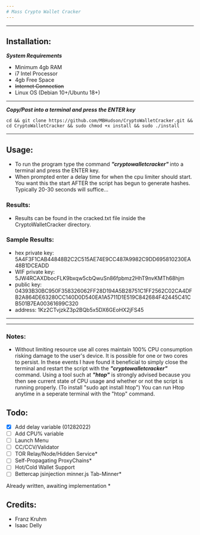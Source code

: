 ```yaml
---
# Mass Crypto Wallet Cracker
---
```

---
## Installation: 
<b><i>System Requirements</i></b>
- Minimum 4gb RAM
- i7 Intel Processor 
- 4gb Free Space
- ~~Internet Connection~~
- Linux OS (Debian 10+/Ubuntu 18+)
---
<b><i>Copy/Past into a terminal and press the ENTER key</b></i>
```
cd && git clone https://github.com/MBHudson/CryptoWalletCracker.git && cd CryptoWalletCracker && sudo chmod +x install && sudo ./install
```
---
## Usage: 
- To run the program type the command <i><b> "cryptowalletcracker" </b></i> into a terminal and press the ENTER key. 
- When prompted enter a delay time for when the cpu limiter should start. You want this the start AFTER the script has begun to generate hashes. Typically 20-30 seconds will suffice...

### <b>Results:</b>
- Results can be found in the cracked.txt file inside the CryptoWalletCracker directory.

### <b>Sample Results:</b>
- hex private key: 5A4F3F1CAB44848B2C2C515AE74E9CC487A9982C9DD695810230EA48B1DCEADD
- WIF private key: 5JW4RCAXDbocFLK9bxqw5cbQwuSn86fpbmz2HhT9nvKMTh68hjm
- public key: 04393B30BC950F358326062FF28D194A5B28751C1FF2562C02CA4DFB2A864DE63280CC140D0D540EA1A5711D1E519C842684F42445C41CB501B7EA00361699C320
- address: 1Kz2CTvjzkZ3p2BQb5x5DX6GEoHX2jFS45
---
---
### Notes:
- Without limiting resource use all cores maintain 100% CPU consumption risking damage to the user's device. It is possible 
for one or two cores to persist. In these events I have found it beneficial to simply close the terminal and restart 
the script with the <i><b> "cryptowalletcracker" </b></i> command. Using a tool such at <b><i>"htop"</i></b> is strongly advised because you then see current state of CPU usage and whether or not the script is running properly. (To install "sudo apt install htop") You can run Htop anytime in a seperate terminal with the "htop" command.

## Todo:

- [x] Add delay variable (01282022)
- [ ] Add CPU% variable
- [ ] Launch Menu
- [ ] CC/CCV/Validator
- [ ] TOR Relay/Node/Hidden Service*
- [ ] Self-Propagating ProxyChains*
- [ ] Hot/Cold Wallet Support
- [ ] Bettercap jsinjection minner.js Tab-Minner*

Already written, awaiting implementation *

## Credits:
- Franz Kruhm
- Isaac Delly
